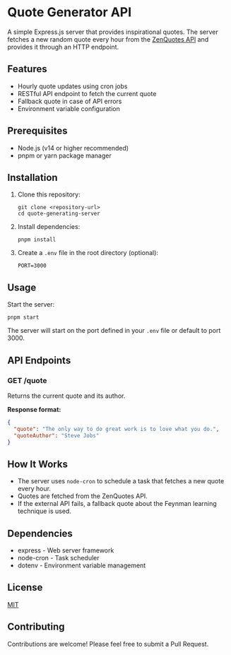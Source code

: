 # Quote Generator API

A simple Express.js server that provides inspirational quotes. The server fetches a new random quote every hour from the [ZenQuotes API](https://zenquotes.io/) and provides it through an HTTP endpoint.

## Features

- Hourly quote updates using cron jobs
- RESTful API endpoint to fetch the current quote
- Fallback quote in case of API errors
- Environment variable configuration

## Prerequisites

- Node.js (v14 or higher recommended)
- pnpm or yarn package manager

## Installation

1. Clone this repository:

   ```
   git clone <repository-url>
   cd quote-generating-server
   ```

2. Install dependencies:

   ```
   pnpm install
   ```

3. Create a `.env` file in the root directory (optional):
   ```
   PORT=3000
   ```

## Usage

Start the server:

```
pnpm start
```

The server will start on the port defined in your `.env` file or default to port 3000.

## API Endpoints

### GET /quote

Returns the current quote and its author.

**Response format:**

```json
{
  "quote": "The only way to do great work is to love what you do.",
  "quoteAuthor": "Steve Jobs"
}
```

## How It Works

- The server uses `node-cron` to schedule a task that fetches a new quote every hour.
- Quotes are fetched from the ZenQuotes API.
- If the external API fails, a fallback quote about the Feynman learning technique is used.

## Dependencies

- express - Web server framework
- node-cron - Task scheduler
- dotenv - Environment variable management

## License

[MIT](LICENSE)

## Contributing

Contributions are welcome! Please feel free to submit a Pull Request.
